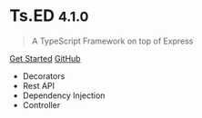 <!-- _coverpage.md -->


# Ts.ED <small class="version">4.1.0</small>

> A TypeScript Framework on top of Express

<a href="#/getting-started" class="button">Get Started</a>
<a href="https://github.com/Romakita/ts-express-decorators/" class="button white">GitHub</a>

* Decorators
* Rest API
* Dependency Injection
* Controller

